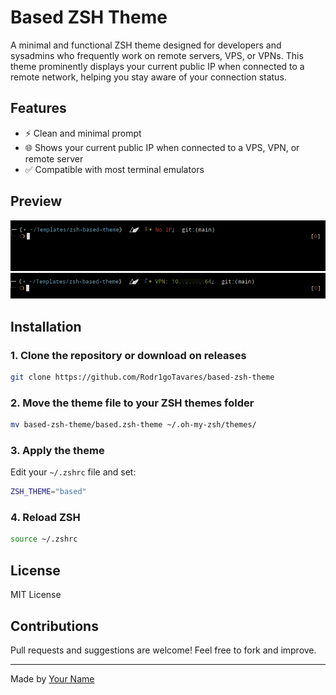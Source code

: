 # Based ZSH Theme

A minimal and functional ZSH theme designed for developers and sysadmins who frequently work on remote servers, VPS, or VPNs. This theme prominently displays your current public IP when connected to a remote network, helping you stay aware of your connection status.

## Features

* ⚡ Clean and minimal prompt
* 🌐 Shows your current public IP when connected to a VPS, VPN, or remote server
* ✅ Compatible with most terminal emulators

## Preview

![Theme Preview](./images/image.png)
![Theme Preview](./images/image1.png)

## Installation

### 1. Clone the repository or download on releases

```bash
git clone https://github.com/Rodr1goTavares/based-zsh-theme
```

### 2. Move the theme file to your ZSH themes folder

```bash
mv based-zsh-theme/based.zsh-theme ~/.oh-my-zsh/themes/
```

### 3. Apply the theme

Edit your `~/.zshrc` file and set:

```bash
ZSH_THEME="based"
```

### 4. Reload ZSH

```bash
source ~/.zshrc
```

## License

MIT License

## Contributions

Pull requests and suggestions are welcome! Feel free to fork and improve.

---

Made by [Your Name](https://github.com/yourusername)

